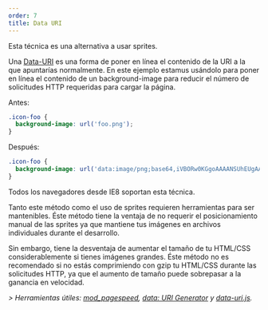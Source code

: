```yaml
---
order: 7
title: Data URI
---
```


Esta técnica es una alternativa a usar sprites.

Una [Data-URI](http://en.wikipedia.org/wiki/Data_URI_scheme) es una forma de poner en línea el contenido de la URI a la que apuntarías normalmente. En este ejemplo estamus usándolo para poner en línea el contenido de un background-image para reducir el número de solicitudes HTTP requeridas para cargar la página.

Antes:
```css
.icon-foo {
  background-image: url('foo.png');
}
```

Después:
```css
.icon-foo {
  background-image: url('data:image/png;base64,iVBORw0KGgoAAAANSUhEUgAAAAEAAAABAQMAAAAl21bKAAAAA1BMVEUAAACnej3aAAAAAXRSTlMAQObYZgAAAApJREFUCNdjYAAAAAIAAeIhvDMAAAAASUVORK5CYII%3D');
}
```

Todos los navegadores desde IE8 soportan esta técnica.

Tanto este método como el uso de sprites requieren herramientas para ser mantenibles. Éste método tiene la ventaja de no requerir el posicionamiento manual de las sprites ya que mantiene tus imágenes en archivos individuales durante el desarrollo.

Sin embargo, tiene la desventaja de aumentar el tamaño de tu HTML/CSS considerablemente si tienes imágenes grandes. Éste método no es recomendado si no estás comprimiendo con gzip tu HTML/CSS durante las solicitudes HTTP, ya que el aumento de tamaño puede sobrepasar a la ganancia en velocidad.

*> Herramientas útiles: [mod_pagespeed](https://developers.google.com/speed/docs/mod_pagespeed/filter-image-optimize), [data: URI Generator](http://dopiaza.org/tools/datauri/index.php) y [data-uri.js](https://github.com/heldr/datauri).*